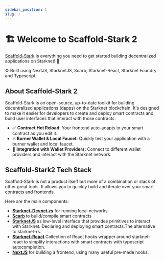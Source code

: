 ```yaml
---
sidebar_position: 1
slug: /
---
```


# 🏗 Welcome to Scaffold-Stark 2

[Scaffold-Stark](https://github.com/Quantum3-Labs/scaffold-stark-2) is everything you need to get started building decentralized applications on Starknet! 🚀

⚙️ Built using NextJS, StarknetJS, Scarb, Starknet-React, Starknet Foundry and Typescript.

## About Scaffold-Stark 2

Scaffold-Stark is an open-source, up-to-date toolkit for building decentralized applications (dapps) on the Starknet blockchain. It's designed to make it easier for developers to create and deploy smart contracts and build user interfaces that interact with those contracts.

- ✅ **Contract Hot Reload**: Your frontend auto-adapts to your smart contract as you edit it.
- 🔥 **Burner Wallet & Local Faucet**: Quickly test your application with a burner wallet and local faucet.
- 🔐 **Integration with Wallet Providers**: Connect to different wallet providers and interact with the Starknet network.

## Scaffold-Stark2 Tech Stack

Scaffold-Stark is not a product itself but more of a combination or stack of other great tools. It allows you to quickly build and iterate over your smart contracts and frontends.

Here are the main components:

- [**Starknet-Devnet-rs**](https://github.com/0xSpaceShard/starknet-devnet-rs) for running local networks
- [**Scarb**](https://docs.swmansion.com/scarb/) to build/compile smart contracts
- [**StarknetJS**](https://www.starknetjs.com/docs/guides/intro) as low-level interface that provides primitives to interact with Starknet. Declaring and deploying smart contracts.The alternative to starknet-rs.
- [**Starknet-React**](https://starknet-react.com/docs/getting-started) Collection of React hooks wrapper around starknet-react to simplify interactions with smart contracts with typescript autocompletion.
- [**NextJS**](https://nextjs.org/docs) for building a frontend, using many useful pre-made hooks.
